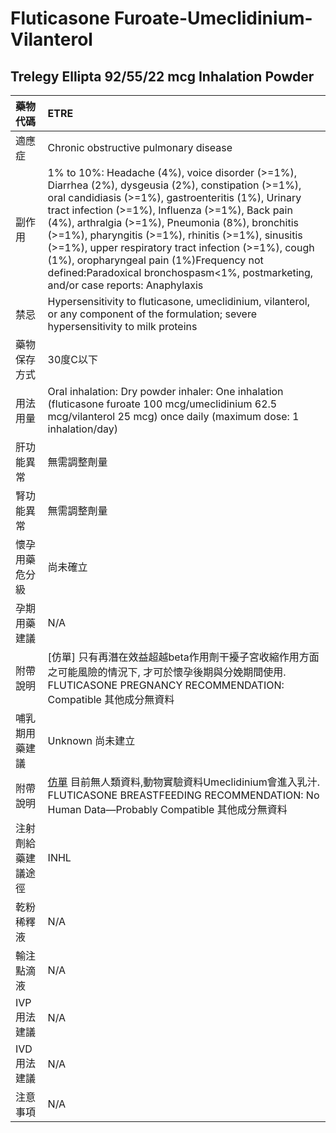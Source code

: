 # Fluticasone Furoate-Umeclidinium-Vilanterol

## Trelegy Ellipta 92/55/22 mcg Inhalation Powder

| 藥物代碼 | ETRE |
| :--- | :--- |
| 適應症 | Chronic obstructive pulmonary disease |
| 副作用 | 1% to 10%: Headache \(4%\), voice disorder \(&gt;=1%\), Diarrhea \(2%\), dysgeusia \(2%\), constipation \(&gt;=1%\), oral candidiasis \(&gt;=1%\), gastroenteritis \(1%\), Urinary tract infection \(&gt;=1%\), Influenza \(&gt;=1%\), Back pain \(4%\), arthralgia \(&gt;=1%\), Pneumonia \(8%\), bronchitis \(&gt;=1%\), pharyngitis \(&gt;=1%\), rhinitis \(&gt;=1%\), sinusitis \(&gt;=1%\), upper respiratory tract infection \(&gt;=1%\), cough \(1%\), oropharyngeal pain \(1%\)Frequency not defined:Paradoxical bronchospasm&lt;1%, postmarketing, and/or case reports: Anaphylaxis |
| 禁忌 | Hypersensitivity to fluticasone, umeclidinium, vilanterol, or any component of the formulation; severe hypersensitivity to milk proteins |
| 藥物保存方式 | 30度C以下 |
| 用法用量 | Oral inhalation: Dry powder inhaler: One inhalation \(fluticasone furoate 100 mcg/umeclidinium 62.5 mcg/vilanterol 25 mcg\) once daily \(maximum dose: 1 inhalation/day\) |
| 肝功能異常 | 無需調整劑量 |
| 腎功能異常 | 無需調整劑量 |
| 懷孕用藥危分級 | 尚未確立 |
| 孕期用藥建議 | N/A |
| 附帶說明 | \[仿單\] 只有再潛在效益超越beta作用劑干擾子宮收縮作用方面之可能風險的情況下, 才可於懷孕後期與分娩期間使用. FLUTICASONE PREGNANCY RECOMMENDATION: Compatible 其他成分無資料 |
| 哺乳期用藥建議 | Unknown 尚未建立 |
| 附帶說明 | [仿單](https://github.com/shin13/formulary-gitbook/tree/94da6e1290882bd3a20ba8b62cd5204e9fbdd50a/toc/re-00-00/re-04-00/節錄/README.md) 目前無人類資料,動物實驗資料Umeclidinium會進入乳汁. FLUTICASONE BREASTFEEDING RECOMMENDATION: No Human Data—Probably Compatible 其他成分無資料 |
| 注射劑給藥建議途徑 | INHL |
| 乾粉稀釋液 | N/A |
| 輸注點滴液 | N/A |
| IVP 用法建議 | N/A |
| IVD 用法建議 | N/A |
| 注意事項 | N/A |

